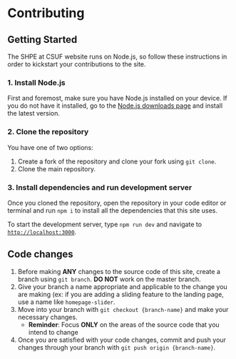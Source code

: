 # Contributing
## Getting Started
The SHPE at CSUF website runs on Node.js, so follow these instructions in order to kickstart your contributions to the site.
### 1. Install Node.js
First and foremost, make sure you have Node.js installed on your device.  If you do not have it installed, go to the [Node.js downloads
page][nodejs_download] and install the latest version.
### 2. Clone the repository
You have one of two options:
1. Create a fork of the repository and clone your fork using `git clone`.
2. Clone the main repository.
### 3. Install dependencies and run development server
Once you cloned the repository, open the repository in your code editor or terminal and run `npm i` to install all the dependencies
that this site uses.

To start the development server, type `npm run dev` and navigate to [`http://localhost:3000`](http://localhost:3000).

[nodejs_download]: https://nodejs.org/en/download

## Code changes
1. Before making **ANY** changes to the source code of this site, create a branch using `git branch`.  **DO NOT** work on the master branch.
2. Give your branch a name appropriate and applicable to the change you are making (ex: if you are adding a sliding feature to the landing page, use a name like `homepage-slider`.
3. Move into your branch with `git checkout {branch-name}` and make your necessary changes.
   - **Reminder**: Focus **ONLY** on the areas of the source code that you intend to change
4. Once you are satisfied with your code changes, commit and push your changes through your branch with `git push origin {branch-name}`.
